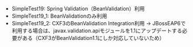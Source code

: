 
* SimpleTest19: Spring Validation（BeanValidation）利用
* SimpleTest19_1: BeanValidationのみ利用
* SimpleTest19_2: CXF3のBeanValidation Integration利用
  → JBossEAP6で利用する場合は、javax.validation.apiモジュールを1.1にアップデートする必要がある（CXF3がBeanValidation1.1にしか対応していないため）
